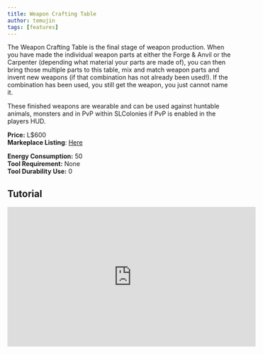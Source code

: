 ```yaml
---
title: Weapon Crafting Table
author: temujin
tags: [features]
---
```

The Weapon Crafting Table is the final stage of weapon production. When you have made the individual weapon parts at either the Forge & Anvil or the Carpenter (depending what material your parts are made of), you can then bring those multiple parts to this table, mix and match weapon parts and invent new weapons (if that combination has not already been used!). If the combination has been used, you still get the weapon, you just cannot name it.

These finished weapons are wearable and can be used against huntable animals, monsters and in PvP within SLColonies if PvP is enabled in the players HUD.

**Price:** L$600<br>
**Markeplace Listing**: [Here](https://marketplace.secondlife.com/p/SLC-Weapon-Crafting-Table/22983804)<br>

**Energy Consumption:** 50<br>
**Tool Requirement:** None<br>
**Tool Durability Use:** 0

## Tutorial
<iframe width="560" height="315" src="https://www.youtube.com/embed/ggRKlnZrc3Y" title="YouTube video player" frameborder="0" allow="accelerometer; autoplay; clipboard-write; encrypted-media; gyroscope; picture-in-picture" allowfullscreen></iframe>
